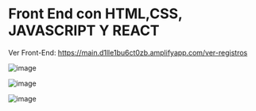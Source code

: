 # Front End con HTML,CSS, JAVASCRIPT Y REACT

Ver Front-End: https://main.d1lle1bu6ct0zb.amplifyapp.com/ver-registros

![image](https://user-images.githubusercontent.com/28491001/144453974-898de687-7b57-4b53-a88b-6e39dbc2daf6.png)

![image](https://user-images.githubusercontent.com/28491001/144454082-bcc202fa-9782-427c-8d89-d7824455bc7f.png)

![image](https://user-images.githubusercontent.com/28491001/144454132-59bdfcbc-22a2-4b84-964e-e5012554da03.png)

